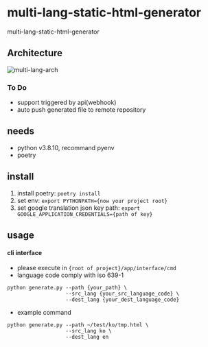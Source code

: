 # multi-lang-static-html-generator
multi-lang-static-html-generator

## Architecture
![multi-lang-arch](https://user-images.githubusercontent.com/50814086/129606646-60544e41-dc83-468b-9780-dfb9efc55aa4.png)

### To Do
* support triggered by api(webhook)
* auto push generated file to remote repository


## needs 
* python v3.8.10, recommand pyenv 
* poetry
 
## install 

1. install poetry: `poetry install`
2. set env: `export PYTHONPATH={now your project root}`
3. set google translation json key path: `export GOOGLE_APPLICATION_CREDENTIALS={path of key}`


## usage

#### cli interface
* please execute in `{root of project}/app/interface/cmd`
* language code comply with iso 639-1
```
python generate.py --path {your_path} \
                   --src_lang {your_src_language_code} \
                   --dest_lang {your_dest_language_code}
```
* example command 
```
python generate.py --path ~/test/ko/tmp.html \
                   --src_lang ko \
                   --dest_lang en
```
